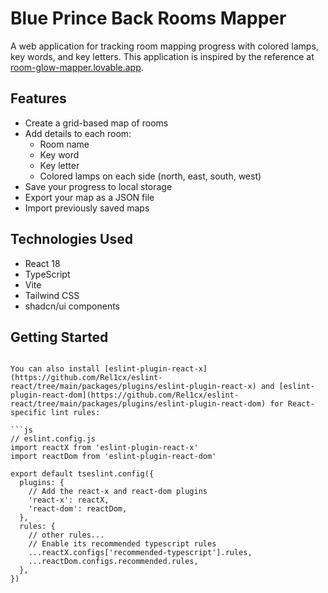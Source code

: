 # Blue Prince Back Rooms Mapper

A web application for tracking room mapping progress with colored lamps, key words, and key letters. This application is inspired by the reference at [room-glow-mapper.lovable.app](https://room-glow-mapper.lovable.app/).

## Features

- Create a grid-based map of rooms
- Add details to each room:
  - Room name
  - Key word
  - Key letter
  - Colored lamps on each side (north, east, south, west)
- Save your progress to local storage
- Export your map as a JSON file
- Import previously saved maps

## Technologies Used

- React 18
- TypeScript
- Vite
- Tailwind CSS
- shadcn/ui components

## Getting Started
```

You can also install [eslint-plugin-react-x](https://github.com/Rel1cx/eslint-react/tree/main/packages/plugins/eslint-plugin-react-x) and [eslint-plugin-react-dom](https://github.com/Rel1cx/eslint-react/tree/main/packages/plugins/eslint-plugin-react-dom) for React-specific lint rules:

```js
// eslint.config.js
import reactX from 'eslint-plugin-react-x'
import reactDom from 'eslint-plugin-react-dom'

export default tseslint.config({
  plugins: {
    // Add the react-x and react-dom plugins
    'react-x': reactX,
    'react-dom': reactDom,
  },
  rules: {
    // other rules...
    // Enable its recommended typescript rules
    ...reactX.configs['recommended-typescript'].rules,
    ...reactDom.configs.recommended.rules,
  },
})
```
